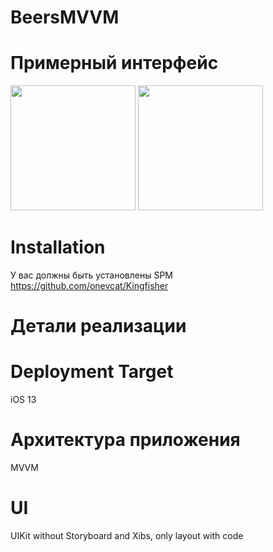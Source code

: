 # BeersMVVM

# Примерный интерфейс

<img src="https://user-images.githubusercontent.com/102364472/188120783-12562d4c-9dfa-41a5-b121-06fdac43106f.png" width="200" /> <img src="https://user-images.githubusercontent.com/102364472/188120760-5fc69323-75a6-4492-97bd-65d9ca410c95.png" width="200" />

# Installation
У вас должны быть установлены SPM https://github.com/onevcat/Kingfisher

# Детали реализации

# Deployment Target

iOS 13

# Архитектура приложения

MVVM

# UI

UIKit without Storyboard and Xibs, only layout with code
